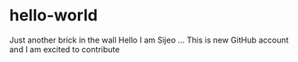 # hello-world
Just another brick in the wall
Hello I am Sijeo ... This is new GitHub account and I am excited to contribute
